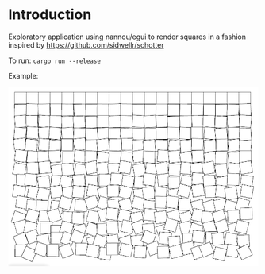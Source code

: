 # Introduction

Exploratory application using nannou/egui to render squares in a fashion inspired by https://github.com/sidwellr/schotter

To run:
`cargo run --release`

Example:

![example output](assets/image.png)
